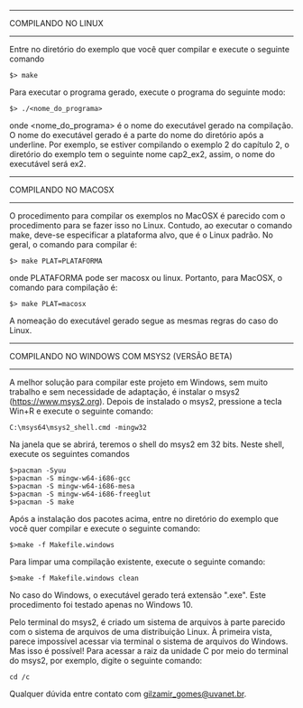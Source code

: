 *******************
COMPILANDO NO LINUX
*******************

Entre no diretório do exemplo que você quer compilar e execute o seguinte comando

```
$> make
```

Para executar o programa gerado, execute o programa do seguinte modo:

```
$> ./<nome_do_programa>
```

onde <nome_do_programa> é o nome do executável gerado na compilação. O nome do executável gerado é a parte do nome do diretório após a underline. Por exemplo, se estiver compilando o exemplo 2 do capítulo 2, o diretório do exemplo tem o seguinte nome cap2_ex2, assim, o nome do executável será ex2.


*********************
COMPILANDO NO MACOSX
*********************

O procedimento para compilar os exemplos no MacOSX é parecido com o procedimento para se fazer isso no Linux. Contudo, ao executar o comando make, deve-se especificar a plataforma alvo, que é o Linux padrão. No geral, o comando para compilar é:

```
$> make PLAT=PLATAFORMA
```

onde PLATAFORMA pode ser macosx ou linux. Portanto, para MacOSX, o comando para compilação é:

```
$> make PLAT=macosx
```

A nomeação do executável gerado segue as mesmas regras do caso do Linux.

*********************************************
COMPILANDO NO WINDOWS COM MSYS2 (VERSÃO BETA)
*********************************************
A melhor solução para compilar este projeto em Windows, sem muito trabalho e sem necessidade de adaptação, é instalar o msys2  (https://www.msys2.org). Depois de instalado o msys2, pressione a tecla Win+R e execute o seguinte comando:

```
C:\msys64\msys2_shell.cmd -mingw32
```

Na janela que se abrirá, teremos o shell do msys2 em 32 bits. Neste shell, execute os seguintes comandos

```
$>pacman -Syuu
$>pacman -S mingw-w64-i686-gcc
$>pacman -S mingw-w64-i686-mesa
$>pacman -S mingw-w64-i686-freeglut
$>pacman -S make
```

Após a instalação dos pacotes acima, entre no diretório do exemplo que você quer compilar e execute o seguinte comando:

```
$>make -f Makefile.windows
```

Para limpar uma compilação existente, execute o seguinte comando:

```
$>make -f Makefile.windows clean
```

No caso do Windows, o executável gerado terá extensão ".exe".
Este procedimento foi testado apenas no Windows 10.

Pelo terminal do msys2, é criado um sistema de arquivos à parte parecido com o
sistema de arquivos de uma distribuição Linux. À primeira vista, parece impossível
acessar via terminal o sistema de arquivos do Windows. Mas isso é possível! Para
acessar a raiz da unidade C por meio do terminal do msys2, por exemplo, digite o seguinte comando:

```
cd /c
```
Qualquer dúvida entre contato com gilzamir_gomes@uvanet.br.
